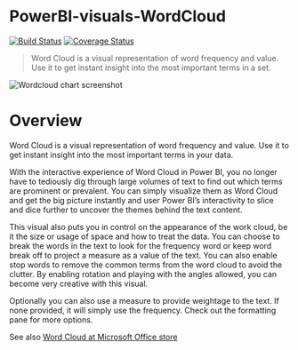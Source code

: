 # PowerBI-visuals-WordCloud
[![Build Status](https://travis-ci.org/Microsoft/PowerBI-visuals-WordCloud.svg?branch=master)](https://travis-ci.org/Microsoft/PowerBI-visuals-WordCloud)
[![Coverage Status](https://coveralls.io/repos/github/Microsoft/PowerBI-visuals-WordCloud/badge.svg?branch=master)](https://coveralls.io/github/Microsoft/PowerBI-visuals-WordCloud?branch=master)
> Word Cloud is a visual representation of word frequency and value. Use it to get instant insight into the most important terms in a set.

![Wordcloud chart screenshot](https://az158878.vo.msecnd.net/marketing/Partner_21474836617/Product_42949680547/Asset_82e6791c-3970-4cd9-b687-1e9100c8ef5a/WordCloudscreenshot1.png)
# Overview
Word Cloud is a visual representation of word frequency and value. Use it to get instant insight into the most important terms in your data.

With the interactive experience of Word Cloud in Power BI, you no longer have to tediously dig through large volumes of text to find out which terms are prominent or prevalent. You can simply visualize them as Word Cloud and get the big picture instantly and user Power BI’s interactivity to slice and dice further to uncover the themes behind the text content.

This visual also puts you in control on the appearance of the work cloud, be it the size or usage of space and how to treat the data. You can choose to break the words in the text to look for the frequency word or keep word break off to project a measure as a value of the text. You can also enable stop words to remove the common terms from the word cloud to avoid the clutter. By enabling rotation and playing with the angles allowed, you can become very creative with this visual.

Optionally you can also use a measure to provide weightage to the text. If none provided, it will simply use the frequency. Check out the formatting pane for more options.

See also [Word Cloud at Microsoft Office store](https://store.office.com/en-us/app.aspx?assetid=WA104380752&sourcecorrid=037b6fba-5738-4e90-a8ff-c4f1575a0b05&searchapppos=0&ui=en-US&rs=en-US&ad=US&appredirect=false)